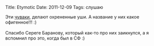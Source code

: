 Title: Etymotic
Date: 2011-12-09
Tags: слушаю

<div class="text">Эти <a href="http://www.etymotic.com/">чуваки</a>, делают охрененные уши. А название у них какое офигенное!!! :)<br /><br />
Спасибо Сереге Баранову, который как-то про них заикнулся, а я вспомнил про это, когда был в СФ :)
</div>